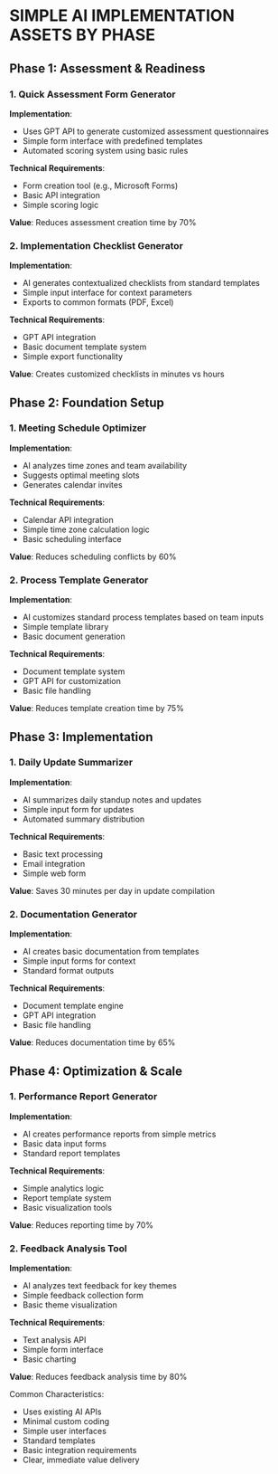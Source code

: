 # SIMPLE AI IMPLEMENTATION ASSETS BY PHASE

## Phase 1: Assessment & Readiness

### 1. Quick Assessment Form Generator
**Implementation**:
- Uses GPT API to generate customized assessment questionnaires
- Simple form interface with predefined templates
- Automated scoring system using basic rules

**Technical Requirements**:
- Form creation tool (e.g., Microsoft Forms)
- Basic API integration
- Simple scoring logic

**Value**: Reduces assessment creation time by 70%

### 2. Implementation Checklist Generator
**Implementation**:
- AI generates contextualized checklists from standard templates
- Simple input interface for context parameters
- Exports to common formats (PDF, Excel)

**Technical Requirements**:
- GPT API integration
- Basic document template system
- Simple export functionality

**Value**: Creates customized checklists in minutes vs hours

## Phase 2: Foundation Setup

### 1. Meeting Schedule Optimizer
**Implementation**:
- AI analyzes time zones and team availability
- Suggests optimal meeting slots
- Generates calendar invites

**Technical Requirements**:
- Calendar API integration
- Simple time zone calculation logic
- Basic scheduling interface

**Value**: Reduces scheduling conflicts by 60%

### 2. Process Template Generator
**Implementation**:
- AI customizes standard process templates based on team inputs
- Simple template library
- Basic document generation

**Technical Requirements**:
- Document template system
- GPT API for customization
- Basic file handling

**Value**: Reduces template creation time by 75%

## Phase 3: Implementation

### 1. Daily Update Summarizer
**Implementation**:
- AI summarizes daily standup notes and updates
- Simple input form for updates
- Automated summary distribution

**Technical Requirements**:
- Basic text processing
- Email integration
- Simple web form

**Value**: Saves 30 minutes per day in update compilation

### 2. Documentation Generator
**Implementation**:
- AI creates basic documentation from templates
- Simple input forms for context
- Standard format outputs

**Technical Requirements**:
- Document template engine
- GPT API integration
- Basic file handling

**Value**: Reduces documentation time by 65%

## Phase 4: Optimization & Scale

### 1. Performance Report Generator
**Implementation**:
- AI creates performance reports from simple metrics
- Basic data input forms
- Standard report templates

**Technical Requirements**:
- Simple analytics logic
- Report template system
- Basic visualization tools

**Value**: Reduces reporting time by 70%

### 2. Feedback Analysis Tool
**Implementation**:
- AI analyzes text feedback for key themes
- Simple feedback collection form
- Basic theme visualization

**Technical Requirements**:
- Text analysis API
- Simple form interface
- Basic charting

**Value**: Reduces feedback analysis time by 80%

Common Characteristics:
- Uses existing AI APIs
- Minimal custom coding
- Simple user interfaces
- Standard templates
- Basic integration requirements
- Clear, immediate value delivery
